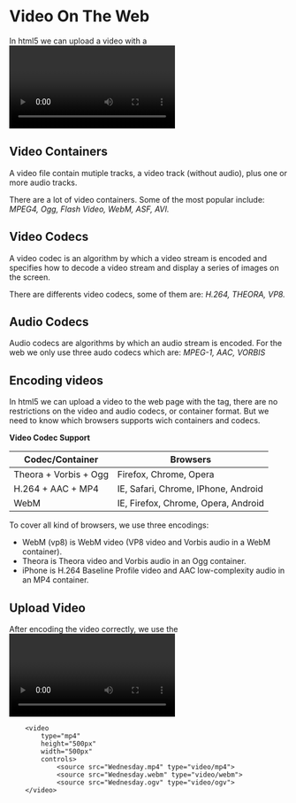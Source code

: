 # Video On The Web

In html5 we can upload a video with a <video> tag. 

## Video Containers

A video file contain mutiple tracks, a video track (without audio), plus one or more audio tracks.

There are a lot of video containers. Some of the most popular include: *MPEG4, Ogg, Flash Video, WebM, ASF, AVI.*

## Video Codecs

A video codec is an algorithm by which a video stream is encoded and specifies how to decode a video stream and display a series of images on the screen.

There are differents video codecs, some of them are: *H.264, THEORA, VP8.*

## Audio Codecs

Audio codecs are algorithms by which an audio stream is encoded. For the web we only use three audo codecs which are: *MPEG-1, AAC, VORBIS*

## Encoding videos

In html5 we can upload a video to the web page with the <vide> tag, there are no restrictions on the video and audio codecs, or container format. But we need to know which browsers supports wich containers and codecs.

**Video Codec Support**

|       Codec/Container       |               Browsers              |  
|-----------------------------|-------------------------------------|
| Theora + Vorbis + Ogg       | Firefox, Chrome, Opera              |
| H.264 + AAC + MP4           | IE, Safari, Chrome, IPhone, Android |
| WebM                        | IE, Firefox, Chrome, Opera, Android |

To cover all kind of browsers, we use three encodings:

- WebM (vp8) is WebM video (VP8 video and Vorbis audio in a WebM container).
- Theora is Theora video and Vorbis audio in an Ogg container.
- iPhone is H.264 Baseline Profile video and AAC low-complexity audio in an MP4 container.

## Upload Video

After encoding the video correctly, we use the <video> tag, we specify the size, and the other atributtes, in this example I'm going to use ```controls``` atribute to be able to play it with all the fatures as a video player. After that we have to specify the video encoding. The syntax would be like this:

```
    <video 
        type="mp4"
        height="500px"
        width="500px"
        controls>
            <source src="Wednesday.mp4" type="video/mp4">
            <source src="Wednesday.webm" type="video/webm">
            <source src="Wednesday.ogv" type="video/ogv">
    </video>
```